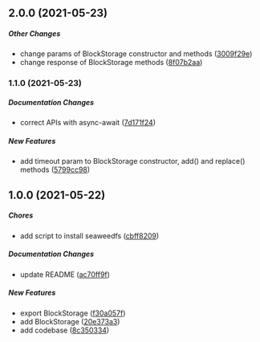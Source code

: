 ## 2.0.0 (2021-05-23)

##### Other Changes

*  change params of BlockStorage constructor and methods ([3009f29e](https://github.com/trubavuong/seaweedfs/commit/3009f29ea47ff827f77d0d8108ac169657bfd29c))
*  change response of BlockStorage methods ([8f07b2aa](https://github.com/trubavuong/seaweedfs/commit/8f07b2aaa9c50ac80468c8ea9785e7e5f9759dd5))

### 1.1.0 (2021-05-23)

##### Documentation Changes

*  correct APIs with async-await ([7d171f24](https://github.com/trubavuong/seaweedfs/commit/7d171f243caa4628ecd87a3afec3bead253fe1d2))

##### New Features

*  add timeout param to BlockStorage constructor, add() and replace() methods ([5799cc98](https://github.com/trubavuong/seaweedfs/commit/5799cc98b11e37817ca6831579d3039217fc8aa6))

## 1.0.0 (2021-05-22)

##### Chores

*  add script to install seaweedfs ([cbff8209](https://github.com/trubavuong/seaweedfs/commit/cbff82090ea4d4255780fc4bae0e5286149d96ae))

##### Documentation Changes

*  update README ([ac70ff9f](https://github.com/trubavuong/seaweedfs/commit/ac70ff9f1bd34a1e395333a3b5ea7d0d3b17e5af))

##### New Features

*  export BlockStorage ([f30a057f](https://github.com/trubavuong/seaweedfs/commit/f30a057f6b0784c9a12ea7442b80c841df6132c2))
*  add BlockStorage ([20e373a3](https://github.com/trubavuong/seaweedfs/commit/20e373a3820013cc04db74f84ecd8f5e3a2f0782))
*  add codebase ([8c350334](https://github.com/trubavuong/seaweedfs/commit/8c3503348a8397f851f698dda02865e33264ba1f))

